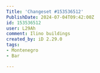```yaml
---
Title: 'Changeset #153536512'
PublishDate: 2024-07-04T09:42:00Z
id: 153536512
user: L29Ah
comment: Ilino buildings
created_by: iD 2.29.0
tags:
- Montenegro
- Bar

---
```

